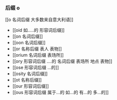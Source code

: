 ### 后缀 o
[[o 名词后缀 大多数来自意大利语]]
- [[oid  如.....的 形容词后缀]]
- [[on 名词后缀]]
- [[oon 名词后缀]]
- [[or 名称后缀 表人 表物]]
- [[orium 名词后缀 表场所]]
- [[ory 形容词后缀 ....的 名词后缀 表场所 地点 表物]]
- [[ose 形容词后缀 ...的]]
- [[osity 名词后缀]]
- [[ot 名称后缀]]
- [[our 形容词后缀]]
- [[ous 形容词后缀 属于...的 如...的 有...的 多...的]]
